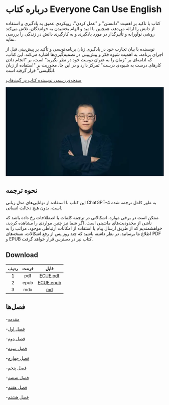 # درباره کتاب Everyone Can Use English

کتاب با تاکید بر اهمیت "دانستن" و "عمل کردن"، رویکردی عمیق به یادگیری و استفاده از دانش را ارائه می‌دهد، همچنین با امید و الهام بخشیدن به خوانندگان، تلاش می‌کند روشی نوآورانه و تأثیرگذار در مورد یادگیری و به کارگیری دانش در زندگی را بررسی نماید.

نویسنده با بیان تجارب خود در یادگیری زبان برنامه‌نویسی و تأکید بر پیش‌بینی قبل از اجرای برنامه، به اهمیت شیوه فکر و پیش‌بینی در تصمیم‌گیری‌ها اشاره می‌کند. این کتاب، که ادامه‌ای بر "زمان را به عنوان دوست خود در نظر بگیرید" است، بر "انجام دادن کارهای درست به شیوه‌ی درست" تمرکز دارد و در این جا، محوریت بر "استفاده از زبان انگلیسی" قرار گرفته است.

[صفحه‌ی رسمی نویسنده کتاب در گیت‌هاب](https://github.com/xiaolai)

<p align="center">
<img src="./xiaolai.png" />
</p>

## نحوه ترجمه

این کتاب با استفاده از توانایی‌های مدل زبانی ChatGPT-4 به طور کامل ترجمه شده است، بدون هیچ دخالت انسانی.

ممکن است در برخی موارد، اشکالاتی در ترجمه کلمات یا اصطلاحات رخ داده باشد که ناشی از محدودیت‌های ماشینی است. اگر شما نیز چنین مواردی را مشاهده کردید، خواهشمندیم که از طریق ارسال پیام یا استفاده از امکانات ارتباطی موجود، مراتب را به اطلاع ما برسانید. در نظر داشته باشید که چند روز پس از رفع اشکالات، نسخه‌های PDF و EPUB کتاب نیز در دسترس قرار خواهد گرفت.

## Download

| ردیف | فرمت |                                              فایل                                              |
| :--: | :--: | :--------------------------------------------------------------------------------------------: |
|  1   | pdf  |  [ECUE.pdf](https://github.com/sabber-slt/books/blob/main/files/everyone-can-use-english.pdf)  |
|  2   | epub | [ECUE.epub](https://github.com/sabber-slt/books/blob/main/files/everyone-can-use-english.epub) |
|  3   | mdx  |                    [md](https://github.com/sabber-slt/books/tree/main/book)                    |

## فصل‌ها

-[مقدمه](book/README.md)

-[فصل اول](book/Chapter1.md)

-[فصل دوم](book/Chapter2.md)

-[فصل سوم](book/Chapter3.md)

-[فصل چهارم](book/Chapter4.md)

-[فصل پنجم](book/Chapter5.md)

-[فصل ششم](book/Chapter6.md)

-[فصل هفتم](book/Chapter7.md)

-[فصل هشتم](book/Chapter8.md)
 
